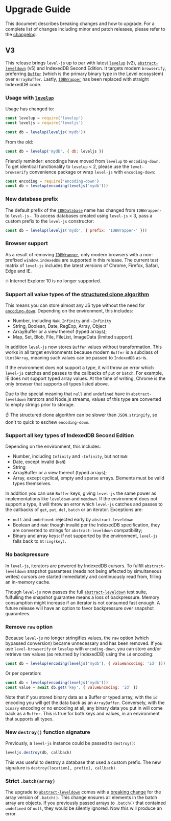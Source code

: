 # Upgrade Guide

This document describes breaking changes and how to upgrade. For a complete list of changes including minor and patch releases, please refer to the [changelog](CHANGELOG.md).

## V3

This release brings `level-js` up to par with latest [`levelup`] (v2), [`abstract-leveldown`] (v5) and IndexedDB Second Edition. It targets modern `browserify`, preferring [`Buffer`] (which is the primary binary type in the Level ecosystem) over `ArrayBuffer`. Lastly, [`IDBWrapper`] has been replaced with straight IndexedDB code.

### Usage with [`levelup`]

Usage has changed to:

```js
const levelup = require('levelup')
const leveljs = require('leveljs')

const db = levelup(leveljs('mydb'))
```

From the old:

```js
const db = levelup('mydb', { db: leveljs })
```

Friendly reminder: encodings have moved from `levelup` to `encoding-down`. To get identical functionality to `levelup` < 2, please use the `level-browserify` convenience package or wrap `level-js` with `encoding-down`:

```js
const encoding = require('encoding-down')
const db = levelup(encoding(leveljs('mydb')))
```

### New database prefix

The default prefix of the [`IDBDatabase`](https://developer.mozilla.org/en-US/docs/Web/API/IDBDatabase) name has changed from `IDBWrapper-` to `level-js-`. To access databases created using `level-js` < 3, pass a custom prefix to the `level-js` constructor:

```js
const db = levelup(leveljs('mydb', { prefix: 'IDBWrapper-' }))
```

### Browser support

As a result of removing [`IDBWrapper`], only modern browsers with a non-prefixed `window.indexedDB` are supported in this release. The current test matrix of `level-js` includes the latest versions of Chrome, Firefox, Safari, Edge and IE.

:fire: Internet Explorer 10 is no longer supported.

### Support all value types of the [structured clone algorithm](https://developer.mozilla.org/en-US/docs/Web/API/Web_Workers_API/Structured_clone_algorithm)

This means you can store almost any JS type without the need for [`encoding-down`]. Depending on the environment, this includes:

-   Number, including `NaN`, `Infinity` and `-Infinity`
-   String, Boolean, Date, RegExp, Array, Object
-   ArrayBuffer or a view thereof (typed arrays);
-   Map, Set, Blob, File, FileList, ImageData (limited support).

In addition `level-js` now stores `Buffer` values without transformation. This works in all target environments because modern `Buffer` is a subclass of `Uint8Array`, meaning such values can be passed to `IndexedDB` as-is.

If the environment does not support a type, it will throw an error which `level-js` catches and passes to the callbacks of `put` or `batch`. For example, IE does not support typed array values. At the time of writing, Chrome is the only browser that supports all types listed above.

Due to the special meaning that `null` and `undefined` have in `abstract-leveldown` iterators and Node.js streams, values of this type are converted to empty strings prior to storage.

:point_up: The structured clone algorithm can be slower than `JSON.stringify`, so don't to quick to eschew `encoding-down`.

### Support all key types of IndexedDB Second Edition

Depending on the environment, this includes:

-   Number, including `Infinity` and `-Infinity`, but not `NaN`
-   Date, except invalid (`NaN`)
-   String
-   ArrayBuffer or a view thereof (typed arrays);
-   Array, except cyclical, empty and sparse arrays. Elements must be valid types themselves.

In addition you can use `Buffer` keys, giving `level-js` the same power as implementations like `leveldown` and `memdown`. If the environment does not support a type, it will throw an error which `level-js` catches and passes to the callbacks of `get`, `put`, `del`, `batch` or an iterator. Exceptions are:

-   `null` and `undefined`: rejected early by `abstract-leveldown`
-   Boolean and `NaN`: though invalid per the IndexedDB specification, they are converted to strings for `abstract-leveldown` compatibility;
-   Binary and array keys: if not supported by the environment, `level-js` falls back to `String(key)`.

### No backpressure

In `level-js`, iterators are powered by IndexedDB cursors. To fulfill `abstract-leveldown` snapshot guarantees (reads not being affected by simultaneous writes) cursors are started immediately and continuously read from, filling an in-memory cache.

Though `level-js` now passes the full [`abstract-leveldown`] test suite, fulfulling the snapshot guarantee means a loss of backpressure. Memory consumption might increase if an iterator is not consumed fast enough. A future release will have an option to favor backpressure over snapshot guarantees.

### Remove `raw` option

Because `level-js` no longer stringifies values, the `raw` option (which bypassed conversion) became unnecessary and has been removed. If you use `level-browserify` or `levelup` with `encoding-down`, you can store and/or retrieve raw values (as returned by IndexedDB) using the `id` encoding:

```js
const db = levelup(encoding(leveljs('mydb'), { valueEncoding: 'id' }))
```

Or per operation:

```js
const db = levelup(encoding(leveljs('mydb')))
const value = await db.get('key', { valueEncoding: 'id' })
```

Note that if you stored binary data as a Buffer or typed array, with the `id` encoding you will get the data back as an `ArrayBuffer`. Conversely, with the `binary` encoding or no encoding at all, any binary data you put in will come back as a `Buffer`. This is true for both keys and values, in an environment that supports all types.

### New `destroy()` function signature

Previously, a `level-js` instance could be passed to `destroy()`:

```js
leveljs.destroy(db, callback)
```

This was useful to destroy a database that used a custom prefix. The new signature is `destroy(location[, prefix], callback)`.

### Strict `.batch(array)`

The upgrade to [`abstract-leveldown`] comes with a [breaking change](https://github.com/Level/abstract-leveldown/commit/a2621ad70571f6ade9d2be42632ece042e068805) for the array version of `.batch()`. This change ensures all elements in the batch array are objects. If you previously passed arrays to `.batch()` that contained `undefined` or `null`, they would be silently ignored. Now this will produce an error.

[`Buffer`]: https://nodejs.org/api/buffer.html
[`IDBWrapper`]: https://www.npmjs.com/package/idb-wrapper
[`abstract-leveldown`]: https://github.com/Level/abstract-leveldown
[`levelup`]: https://github.com/Level/levelup
[`encoding-down`]: https://github.com/Level/encoding-down
